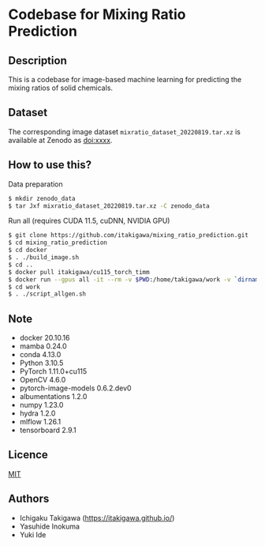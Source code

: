 # Codebase for Mixing Ratio Prediction

## Description

This is a codebase for image-based machine learning for predicting the mixing ratios of solid chemicals.

## Dataset

The corresponding image dataset `mixratio_dataset_20220819.tar.xz` is available at Zenodo as [doi:xxxx](https://doi.org/).

## How to use this?

Data preparation

```bash
$ mkdir zenodo_data
$ tar Jxf mixratio_dataset_20220819.tar.xz -C zenodo_data
```

Run all (requires CUDA 11.5, cuDNN, NVIDIA GPU)

```bash
$ git clone https://github.com/itakigawa/mixing_ratio_prediction.git
$ cd mixing_ratio_prediction
$ cd docker
$ . ./build_image.sh
$ cd ..
$ docker pull itakigawa/cu115_torch_timm
$ docker run --gpus all -it --rm -v $PWD:/home/takigawa/work -v `dirname $(pwd)`/zenodo_data/input:/home/takigawa/work/input itakigawa/cu115_torch_timm bash
$ cd work
$ . ./script_allgen.sh
```

## Note

- docker 20.10.16
- mamba 0.24.0
- conda 4.13.0
- Python 3.10.5
- PyTorch 1.11.0+cu115
- OpenCV 4.6.0
- pytorch-image-models 0.6.2.dev0
- albumentations 1.2.0
- numpy 1.23.0
- hydra 1.2.0
- mlflow 1.26.1
- tensorboard 2.9.1

## Licence

[MIT](https://github.com/tcnksm/tool/blob/master/LICENCE)

## Authors

- Ichigaku Takigawa (https://itakigawa.github.io/)
- Yasuhide Inokuma
- Yuki Ide




